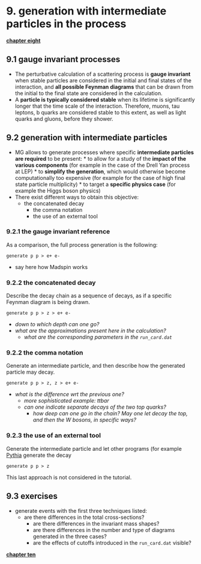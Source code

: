# 9. generation with intermediate particles in the process

[**chapter eight**](08_plot.md)

## 9.1 gauge invariant processes

  * The perturbative calculation of a scattering process is **gauge invariant**
    when stable particles are considered in the initial and final states
    of the interaction,
		and **all possible Feynman diagrams** that can be drawn
		from the initial to the final state are considered in the calculation.
  * A **particle is typically considered stable** when its lifetime
    is significantly longer that the time scale of the interaction.
    Therefore, muons, tau leptons, b quarks are considered stable
    to this extent, as well as light quarks and gluons, before they shower.

## 9.2 generation with intermediate particles

  * MG allows to generate processes where specific **intermediate particles
	  are required** to be present:
		 * to allow for a study of the **impact of the various components**
		   (for example in the case of the Drell Yan process at LEP)
		 * to **simplify the generation**,
		   which would otherwise become computationally too expensive
			 (for example for the case of high final state particle multiplicity)
		 * to target a **specific physics case**
		   (for example the Higgs boson physics)
  * There exist different ways to obtain this objective:
	   * the concatenated decay
		 * the comma notation
		 * the use of an external tool

### 9.2.1 the gauge invariant reference

As a comparison,
the full process generation is the following:
```
generate p p > e+ e-
```
  * say here how Madspin works

### 9.2.2 the concatenated decay

Describe the decay chain as a sequence of decays,
as if a specific Feynman diagram is being drawn.
```
generate p p > z > e+ e-
```
  * *down to which depth can one go?*
  * *what are the approximations present here in the calculation?*
	* *what are the corresponding parameters in the ```run_card.dat```*

### 9.2.2 the comma notation

Generate an intermediate particle,
and then describe how the generated particle may decay.
```
generate p p > z, z > e+ e-
```
  * *what is the difference wrt the previous one?*
	* *more sophisticated example: ttbar*
    * *can one indicate separate decays of the two top quarks?*
		* *how deep can one go in the chain?
		  May one let decay the top, and then the W bosons,
			in specific ways?*

### 9.2.3 the use of an external tool

Generate the intermediate particle and let other programs
(for example [Pythia](http://home.thep.lu.se/Pythia/])
generate the decay
```
generate p p > z
```
This last approach is not considered in the tutorial.

## 9.3 exercises

  * generate events with the first three techniques listed:
	  * are there differences in the total cross-sections?
		* are there differences in the invariant mass shapes?
		* are there differences in the number and type of diagrams
		  generated in the three cases?
		* are the effects of cutoffs introduced in the ```run_card.dat``` visible?

[**chapter ten**](10_restrict.md)

